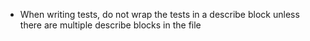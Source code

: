 - When writing tests, do not wrap the tests in a describe block unless there are multiple describe blocks in the file
